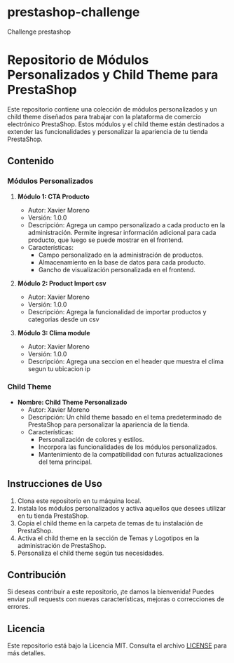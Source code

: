 # prestashop-challenge
Challenge prestashop
# Repositorio de Módulos Personalizados y Child Theme para PrestaShop

Este repositorio contiene una colección de módulos personalizados y un child theme diseñados para trabajar con la plataforma de comercio electrónico PrestaShop. Estos módulos y el child theme están destinados a extender las funcionalidades y personalizar la apariencia de tu tienda PrestaShop.

## Contenido

### Módulos Personalizados

1. **Módulo 1: CTA Producto**
   - Autor: Xavier Moreno
   - Versión: 1.0.0
   - Descripción: Agrega un campo personalizado a cada producto en la administración. Permite ingresar información adicional para cada producto, que luego se puede mostrar en el frontend.
   - Características:
     - Campo personalizado en la administración de productos.
     - Almacenamiento en la base de datos para cada producto.
     - Gancho de visualización personalizada en el frontend.

2. **Módulo 2: Product Import csv**
   - Autor: Xavier Moreno
   - Versión: 1.0.0
   - Descripción: Agrega la funcionalidad de importar productos y categorias desde un csv
   

3. **Módulo 3: Clima module**
   - Autor: Xavier Moreno
   - Versión: 1.0.0
   - Descripción: Agrega una seccion en el header que muestra el clima segun tu ubicacion ip
   

### Child Theme

- **Nombre: Child Theme Personalizado**
  - Autor: Xavier Moreno
  - Descripción: Un child theme basado en el tema predeterminado de PrestaShop para personalizar la apariencia de la tienda.
  - Características:
    - Personalización de colores y estilos.
    - Incorpora las funcionalidades de los módulos personalizados.
    - Mantenimiento de la compatibilidad con futuras actualizaciones del tema principal.

## Instrucciones de Uso

1. Clona este repositorio en tu máquina local.
2. Instala los módulos personalizados y activa aquellos que desees utilizar en tu tienda PrestaShop.
3. Copia el child theme en la carpeta de temas de tu instalación de PrestaShop.
4. Activa el child theme en la sección de Temas y Logotipos en la administración de PrestaShop.
5. Personaliza el child theme según tus necesidades.

## Contribución

Si deseas contribuir a este repositorio, ¡te damos la bienvenida! Puedes enviar pull requests con nuevas características, mejoras o correcciones de errores.

## Licencia

Este repositorio está bajo la Licencia MIT. Consulta el archivo [LICENSE](LICENSE) para más detalles.
